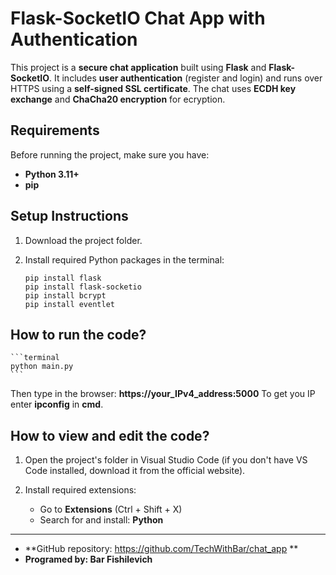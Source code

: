 # Flask-SocketIO Chat App with Authentication

This project is a **secure chat application** built using **Flask** and **Flask-SocketIO**. 
It includes **user authentication** (register and login) and runs over HTTPS using a **self-signed SSL certificate**. 
The chat uses **ECDH key exchange** and **ChaCha20 encryption** for ecryption.


## Requirements

Before running the project, make sure you have:

- **Python 3.11+**
- **pip**


## Setup Instructions

1. Download the project folder.

2. Install required Python packages in the terminal:

    ```terminal
    pip install flask
    pip install flask-socketio
    pip install bcrypt
    pip install eventlet
    ```


## How to run the code?

    ```terminal
    python main.py
    ```

Then type in the browser: **https://your_IPv4_address:5000**
To get you IP enter **ipconfig** in **cmd**.


## How to view and edit the code?

1. Open the project's folder in Visual Studio Code (if you don't have VS Code installed, download it from the official website).

2. Install required extensions:
    - Go to **Extensions** (Ctrl + Shift + X)
    - Search for and install: **Python**

---

- **GitHub repository: https://github.com/TechWithBar/chat_app **
- **Programed by: Bar Fishilevich**
